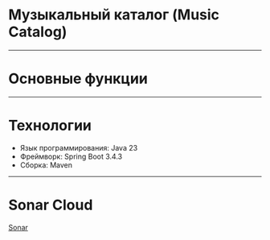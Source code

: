 # Музыкальный каталог (Music Catalog)

---

# Основные функции

---

# Технологии
- Язык программирования: Java 23
- Фреймворк: Spring Boot 3.4.3
- Сборка: Maven

---

# Sonar Cloud
[Sonar](https://sonarcloud.io/project/overview?id=fxynix_MusicCatalog)
